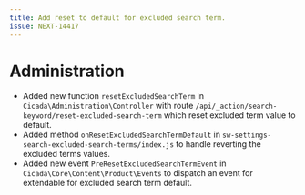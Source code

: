 ```yaml
---
title: Add reset to default for excluded search term.
issue: NEXT-14417
---
```

# Administration
* Added new function `resetExcludedSearchTerm` in `Cicada\Administration\Controller` with route `/api/_action/search-keyword/reset-excluded-search-term` which reset excluded term value to default.
* Added method `onResetExcludedSearchTermDefault` in `sw-settings-search-excluded-search-terms/index.js` to handle reverting the excluded terms values.
* Added new event `PreResetExcludedSearchTermEvent` in` Cicada\Core\Content\Product\Events` to dispatch an event for extendable for excluded search term default.
